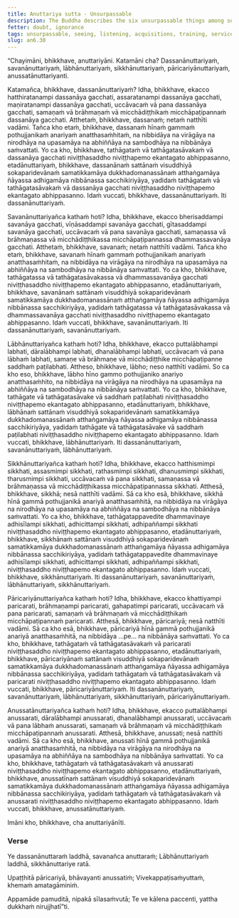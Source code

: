 ```yaml
---
title: Anuttariya sutta - Unsurpassable
description: The Buddha describes the six unsurpassable things among seeing, listening, acquisitions, training, service, and recollection.
fetter: doubt, ignorance
tags: unsurpassable, seeing, listening, acquisitions, training, service, recollection, disenchantment, fading of desire, gradual ending, tranquility, direct knowing, full awakening, Nibbāna, an, an6
slug: an6.30
---
```


“Chayimāni, bhikkhave, anuttariyāni. Katamāni cha? Dassanānuttariyaṁ, savanānuttariyaṁ, lābhānuttariyaṁ, sikkhānuttariyaṁ, pāricariyānuttariyaṁ, anussatānuttariyanti.

Katamañca, bhikkhave, dassanānuttariyaṁ? Idha, bhikkhave, ekacco hatthiratanampi dassanāya gacchati, assaratanampi dassanāya gacchati, maṇiratanampi dassanāya gacchati, uccāvacaṁ vā pana dassanāya gacchati, samaṇaṁ vā brāhmaṇaṁ vā micchādiṭṭhikaṁ micchāpaṭipannaṁ dassanāya gacchati. Atthetaṁ, bhikkhave, dassanaṁ; netaṁ natthīti vadāmi. Tañca kho etaṁ, bhikkhave, dassanaṁ hīnaṁ gammaṁ pothujjanikaṁ anariyaṁ anatthasaṁhitaṁ, na nibbidāya na virāgāya na nirodhāya na upasamāya na abhiññāya na sambodhāya na nibbānāya saṁvattati. Yo ca kho, bhikkhave, tathāgataṁ vā tathāgatasāvakaṁ vā dassanāya gacchati niviṭṭhasaddho niviṭṭhapemo ekantagato abhippasanno, etadānuttariyaṁ, bhikkhave, dassanānaṁ sattānaṁ visuddhiyā sokaparidevānaṁ samatikkamāya dukkhadomanassānaṁ atthaṅgamāya ñāyassa adhigamāya nibbānassa sacchikiriyāya, yadidaṁ tathāgataṁ vā tathāgatasāvakaṁ vā dassanāya gacchati niviṭṭhasaddho niviṭṭhapemo ekantagato abhippasanno. Idaṁ vuccati, bhikkhave, dassanānuttariyaṁ. Iti dassanānuttariyaṁ.

Savanānuttariyañca kathaṁ hoti? Idha, bhikkhave, ekacco bherisaddampi savanāya gacchati, vīṇāsaddampi savanāya gacchati, gītasaddampi savanāya gacchati, uccāvacaṁ vā pana savanāya gacchati, samaṇassa vā brāhmaṇassa vā micchādiṭṭhikassa micchāpaṭipannassa dhammassavanāya gacchati. Atthetaṁ, bhikkhave, savanaṁ; netaṁ natthīti vadāmi. Tañca kho etaṁ, bhikkhave, savanaṁ hīnaṁ gammaṁ pothujjanikaṁ anariyaṁ anatthasaṁhitaṁ, na nibbidāya na virāgāya na nirodhāya na upasamāya na abhiññāya na sambodhāya na nibbānāya saṁvattati. Yo ca kho, bhikkhave, tathāgatassa vā tathāgatasāvakassa vā dhammassavanāya gacchati niviṭṭhasaddho niviṭṭhapemo ekantagato abhippasanno, etadānuttariyaṁ, bhikkhave, savanānaṁ sattānaṁ visuddhiyā sokaparidevānaṁ samatikkamāya dukkhadomanassānaṁ atthaṅgamāya ñāyassa adhigamāya nibbānassa sacchikiriyāya, yadidaṁ tathāgatassa vā tathāgatasāvakassa vā dhammassavanāya gacchati niviṭṭhasaddho niviṭṭhapemo ekantagato abhippasanno. Idaṁ vuccati, bhikkhave, savanānuttariyaṁ. Iti dassanānuttariyaṁ, savanānuttariyaṁ.

Lābhānuttariyañca kathaṁ hoti? Idha, bhikkhave, ekacco puttalābhampi labhati, dāralābhampi labhati, dhanalābhampi labhati, uccāvacaṁ vā pana lābhaṁ labhati, samaṇe vā brāhmaṇe vā micchādiṭṭhike micchāpaṭipanne saddhaṁ paṭilabhati. Attheso, bhikkhave, lābho; neso natthīti vadāmi. So ca kho eso, bhikkhave, lābho hīno gammo pothujjaniko anariyo anatthasaṁhito, na nibbidāya na virāgāya na nirodhāya na upasamāya na abhiññāya na sambodhāya na nibbānāya saṁvattati. Yo ca kho, bhikkhave, tathāgate vā tathāgatasāvake vā saddhaṁ paṭilabhati niviṭṭhasaddho niviṭṭhapemo ekantagato abhippasanno, etadānuttariyaṁ, bhikkhave, lābhānaṁ sattānaṁ visuddhiyā sokaparidevānaṁ samatikkamāya dukkhadomanassānaṁ atthaṅgamāya ñāyassa adhigamāya nibbānassa sacchikiriyāya, yadidaṁ tathāgate vā tathāgatasāvake vā saddhaṁ paṭilabhati niviṭṭhasaddho niviṭṭhapemo ekantagato abhippasanno. Idaṁ vuccati, bhikkhave, lābhānuttariyaṁ. Iti dassanānuttariyaṁ, savanānuttariyaṁ, lābhānuttariyaṁ.

Sikkhānuttariyañca kathaṁ hoti? Idha, bhikkhave, ekacco hatthismimpi sikkhati, assasmimpi sikkhati, rathasmimpi sikkhati, dhanusmimpi sikkhati, tharusmimpi sikkhati, uccāvacaṁ vā pana sikkhati, samaṇassa vā brāhmaṇassa vā micchādiṭṭhikassa micchāpaṭipannassa sikkhati. Atthesā, bhikkhave, sikkhā; nesā natthīti vadāmi. Sā ca kho esā, bhikkhave, sikkhā hīnā gammā pothujjanikā anariyā anatthasaṁhitā, na nibbidāya na virāgāya na nirodhāya na upasamāya na abhiññāya na sambodhāya na nibbānāya saṁvattati. Yo ca kho, bhikkhave, tathāgatappavedite dhammavinaye adhisīlampi sikkhati, adhicittampi sikkhati, adhipaññampi sikkhati niviṭṭhasaddho niviṭṭhapemo ekantagato abhippasanno, etadānuttariyaṁ, bhikkhave, sikkhānaṁ sattānaṁ visuddhiyā sokaparidevānaṁ samatikkamāya dukkhadomanassānaṁ atthaṅgamāya ñāyassa adhigamāya nibbānassa sacchikiriyāya, yadidaṁ tathāgatappavedite dhammavinaye adhisīlampi sikkhati, adhicittampi sikkhati, adhipaññampi sikkhati, niviṭṭhasaddho niviṭṭhapemo ekantagato abhippasanno. Idaṁ vuccati, bhikkhave, sikkhānuttariyaṁ. Iti dassanānuttariyaṁ, savanānuttariyaṁ, lābhānuttariyaṁ, sikkhānuttariyaṁ.

Pāricariyānuttariyañca kathaṁ hoti? Idha, bhikkhave, ekacco khattiyampi paricarati, brāhmaṇampi paricarati, gahapatimpi paricarati, uccāvacaṁ vā pana paricarati, samaṇaṁ vā brāhmaṇaṁ vā micchādiṭṭhikaṁ micchāpaṭipannaṁ paricarati. Atthesā, bhikkhave, pāricariyā; nesā natthīti vadāmi. Sā ca kho esā, bhikkhave, pāricariyā hīnā gammā pothujjanikā anariyā anatthasaṁhitā, na nibbidāya …pe… na nibbānāya saṁvattati. Yo ca kho, bhikkhave, tathāgataṁ vā tathāgatasāvakaṁ vā paricarati niviṭṭhasaddho niviṭṭhapemo ekantagato abhippasanno, etadānuttariyaṁ, bhikkhave, pāricariyānaṁ sattānaṁ visuddhiyā sokaparidevānaṁ samatikkamāya dukkhadomanassānaṁ atthaṅgamāya ñāyassa adhigamāya nibbānassa sacchikiriyāya, yadidaṁ tathāgataṁ vā tathāgatasāvakaṁ vā paricarati niviṭṭhasaddho niviṭṭhapemo ekantagato abhippasanno. Idaṁ vuccati, bhikkhave, pāricariyānuttariyaṁ. Iti dassanānuttariyaṁ, savanānuttariyaṁ, lābhānuttariyaṁ, sikkhānuttariyaṁ, pāricariyānuttariyaṁ.

Anussatānuttariyañca kathaṁ hoti? Idha, bhikkhave, ekacco puttalābhampi anussarati, dāralābhampi anussarati, dhanalābhampi anussarati, uccāvacaṁ vā pana lābhaṁ anussarati, samaṇaṁ vā brāhmaṇaṁ vā micchādiṭṭhikaṁ micchāpaṭipannaṁ anussarati. Atthesā, bhikkhave, anussati; nesā natthīti vadāmi. Sā ca kho esā, bhikkhave, anussati hīnā gammā pothujjanikā anariyā anatthasaṁhitā, na nibbidāya na virāgāya na nirodhāya na upasamāya na abhiññāya na sambodhāya na nibbānāya saṁvattati. Yo ca kho, bhikkhave, tathāgataṁ vā tathāgatasāvakaṁ vā anussarati niviṭṭhasaddho niviṭṭhapemo ekantagato abhippasanno, etadānuttariyaṁ, bhikkhave, anussatīnaṁ sattānaṁ visuddhiyā sokaparidevānaṁ samatikkamāya dukkhadomanassānaṁ atthaṅgamāya ñāyassa adhigamāya nibbānassa sacchikiriyāya, yadidaṁ tathāgataṁ vā tathāgatasāvakaṁ vā anussarati niviṭṭhasaddho niviṭṭhapemo ekantagato abhippasanno. Idaṁ vuccati, bhikkhave, anussatānuttariyaṁ.

Imāni kho, bhikkhave, cha anuttariyānīti.

### Verse

Ye dassanānuttaraṁ laddhā,
savanañca anuttaraṁ;
Lābhānuttariyaṁ laddhā,
sikkhānuttariye ratā.

Upaṭṭhitā pāricariyā,
bhāvayanti anussatiṁ;
Vivekappaṭisaṁyuttaṁ,
khemaṁ amatagāminiṁ.

Appamāde pamuditā,
nipakā sīlasaṁvutā;
Te ve kālena paccenti,
yattha dukkhaṁ nirujjhatī”ti.
